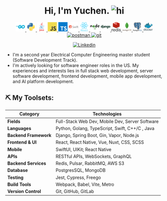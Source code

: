 <h1 align="center">Hi, I'm Yuchen. <img src="https://user-images.githubusercontent.com/1303154/88677602-1635ba80-d120-11ea-84d8-d263ba5fc3c0.gif" width="28px" height="28px" alt="hi">
</h1>
<p align="center"> 
  <a href="https://golang.org" target="_blank" rel="noreferrer">
    <img src="https://raw.githubusercontent.com/devicons/devicon/master/icons/go/go-original-wordmark.svg" alt="golang" width="30" height="30"/>
  </a>
  
  <a href="https://www.python.org" target="_blank" rel="noreferrer">
    <img src="https://raw.githubusercontent.com/devicons/devicon/master/icons/python/python-original.svg" alt="python" width="30" height="30"/>
  </a>
  <a href="https://www.java.com" target="_blank" rel="noreferrer">
  <img src="https://raw.githubusercontent.com/devicons/devicon/master/icons/java/java-original-wordmark.svg" alt="java" width="30" height="30"/>
  </a>
    <a href="https://developer.mozilla.org/en-US/docs/Web/JavaScript" target="_blank" rel="noreferrer">
    <img src="https://raw.githubusercontent.com/devicons/devicon/master/icons/javascript/javascript-original.svg" alt="javascript" width="30" height="30"/>
  </a> 
  <a href="https://www.typescriptlang.org/" target="_blank" rel="noreferrer"> 
    <img src="https://raw.githubusercontent.com/devicons/devicon/master/icons/typescript/typescript-original.svg" alt="typescript" width="30" height="30"/> 
  </a> 
  <a href="https://swift.org" target="_blank" rel="noreferrer">
  <img src="https://raw.githubusercontent.com/devicons/devicon/master/icons/swift/swift-original-wordmark.svg" alt="swift" width="30" height="30"/>
</a>
<!--     <a href="https://reactjs.org/" target="_blank" rel="noreferrer">
    <img src="https://raw.githubusercontent.com/devicons/devicon/master/icons/react/react-original-wordmark.svg" alt="react" width="30" height="30"/>
  </a> -->
  <a href="https://reactnative.dev" target="_blank" rel="noreferrer">
    <img src="https://raw.githubusercontent.com/devicons/devicon/master/icons/react/react-original-wordmark.svg" alt="react-native" width="30" height="30"/>
  </a>
<!--   <a href="https://getbootstrap.com" target="_blank" rel="noreferrer">
    <img src="https://raw.githubusercontent.com/devicons/devicon/master/icons/bootstrap/bootstrap-plain-wordmark.svg" alt="bootstrap" width="30" height="30"/>
  </a> -->
  <a href="https://nodejs.org" target="_blank" rel="noreferrer">
    <img src="https://raw.githubusercontent.com/devicons/devicon/master/icons/nodejs/nodejs-original-wordmark.svg" alt="nodejs" width="30" height="30"/>
  </a>
  <a href="https://www.djangoproject.com" target="_blank" rel="noreferrer">
  <img src="https://raw.githubusercontent.com/devicons/devicon/master/icons/django/django-plain-wordmark.svg" alt="django" width="30" height="30"/>
</a>
  <a href="https://redis.io" target="_blank" rel="noreferrer">
    <img src="https://raw.githubusercontent.com/devicons/devicon/master/icons/redis/redis-original-wordmark.svg" alt="redis" width="30" height="30"/>
</a>
<!--   <a href="https://expressjs.com" target="_blank" rel="noreferrer">
    <img src="https://raw.githubusercontent.com/devicons/devicon/master/icons/express/express-original-wordmark.svg" alt="express" width="30" height="30"/>
  </a> -->
  <a href="https://www.mongodb.com/" target="_blank" rel="noreferrer"> 
    <img src="https://raw.githubusercontent.com/devicons/devicon/master/icons/mongodb/mongodb-original-wordmark.svg" alt="mongodb" width="30" height="30"/>
  </a>
  <a href="https://www.postgresql.org" target="_blank" rel="noreferrer">
    <img src="https://raw.githubusercontent.com/devicons/devicon/master/icons/postgresql/postgresql-original-wordmark.svg" alt="postgresql" width="30" height="30"/>
  </a>
<!--   <a href="https://aws.amazon.com" target="_blank" rel="noreferrer">    
    <img src="https://raw.githubusercontent.com/devicons/devicon/master/icons/amazonwebservices/amazonwebservices-original-wordmark.svg" alt="aws" width="30" height="30"/> 
  </a>  -->
  <a href="https://www.docker.com/" target="_blank" rel="noreferrer">  
    <img src="https://raw.githubusercontent.com/devicons/devicon/master/icons/docker/docker-original-wordmark.svg" alt="docker" width="30" height="30"/>
  </a> 
  <a href="https://postman.com" target="_blank" rel="noreferrer">
    <img src="https://www.vectorlogo.zone/logos/getpostman/getpostman-icon.svg" alt="postman" width="30" height="30"/>
  </a>
  <a href="https://git-scm.com/" target="_blank" rel="noreferrer">
  <img src="https://www.vectorlogo.zone/logos/git-scm/git-scm-icon.svg" alt="git" width="30" height="30"/>
  </a>
<!--   <a href="https://www.djangoproject.com" target="_blank" rel="noreferrer">
    <img src="https://raw.githubusercontent.com/devicons/devicon/master/icons/django/django-original-wordma.svg" alt="django" width="30" height="30"/>
</a> -->

 </p>

<div align="center">

[![Linkedin](https://img.shields.io/badge/LinkedIn-0077B5?style=for-the-badge&logo=linkedin&logoColor=white)](https://www.linkedin.com/in/yuchen-jiang-10234827b/)

</div>

- I'm a second year Electrical Computer Engineering master student (Software Development Track).
- I'm actively looking for software engineer roles in the US. My experiences and interests lies in full stack web development, server software development, frontend development, mobile app development, and AI platform development.

<!--
- When I'm free, I enjoy ~~counting number of islands :desert_island:~~ traveling :mountain:, reading maps 🌎, taking photos :camera_flash:.
-->

## ⛏ My Toolsets:

| Category                            | Technologies                                       |
| ----------------------------------- | -------------------------------------------------- |
| **Fields**                          | Full-Stack Web Dev, Mobile Dev, Server Software    |
| **Languages**                       | Python, Golang, TypeScript, Swift, C++/C , Java    |
| **Backend Framework**               | Django, Spring Boot, Gin, Vapor, Node.js           |
| **Frontend & UI**                   | React, React Native, Vue, Nuxt, CSS, SCSS          |
| **Mobile**                          | SwiftUI, UIKit; React Native                       |
| **APIs**                            | RESTful APIs, WebSockets, GraphQL                  |
| **Backend Services**                | Redis, Pulsar, RabbitMQ, AWS S3                    |
| **Database**                        | PostgresSQL, MongoDB                               |
| **Testing**                         | Jest, Cypress, Freego                              |
| **Build Tools**                     | Webpack, Babel, Vite, Metro                        |
| **Version Control**                 | Git, GitHub, GitLab                                |

<br>

<div align="left">
  <img src="https://komarev.com/ghpvc/?username=Tono-vacn&label=Profile%20views&color=0e75b6&style=flat" alt="" />
</div>



<!--
<p align="center">
  <a href="https://navendu.me"><img src="https://pbs.twimg.com/profile_banners/1416121751843475456/1651700284/1500x500"(https://pbs.twimg.com/profile_banners/1416121751843475456/1651700284/1500x500) alt="banner" href=""></a>
  </br>
</p>
-->




<!--
**Tono-vacn/Tono-vacn** is a ✨ _special_ ✨ repository because its `README.md` (this file) appears on your GitHub profile.

Here are some ideas to get you started:

- 🔭 I’m currently working on ...
- 🌱 I’m currently learning ...
- 👯 I’m looking to collaborate on ...
- 🤔 I’m looking for help with ...
- 💬 Ask me about ...
- 📫 How to reach me: ...
- 😄 Pronouns: ...
- ⚡ Fun fact: ...
-->

